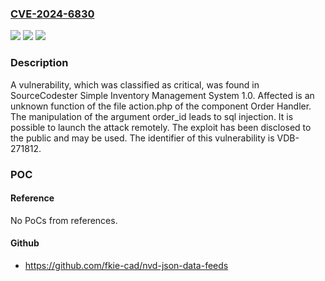 ### [CVE-2024-6830](https://cve.mitre.org/cgi-bin/cvename.cgi?name=CVE-2024-6830)
![](https://img.shields.io/static/v1?label=Product&message=Simple%20Inventory%20Management%20System&color=blue)
![](https://img.shields.io/static/v1?label=Version&message=%3D%201.0%20&color=brighgreen)
![](https://img.shields.io/static/v1?label=Vulnerability&message=CWE-89%20SQL%20Injection&color=brighgreen)

### Description

A vulnerability, which was classified as critical, was found in SourceCodester Simple Inventory Management System 1.0. Affected is an unknown function of the file action.php of the component Order Handler. The manipulation of the argument order_id leads to sql injection. It is possible to launch the attack remotely. The exploit has been disclosed to the public and may be used. The identifier of this vulnerability is VDB-271812.

### POC

#### Reference
No PoCs from references.

#### Github
- https://github.com/fkie-cad/nvd-json-data-feeds

